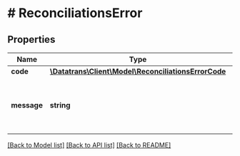 # # ReconciliationsError

## Properties

Name | Type | Description | Notes
------------ | ------------- | ------------- | -------------
**code** | [**\Datatrans\Client\Model\ReconciliationsErrorCode**](ReconciliationsErrorCode.md) |  | [optional]
**message** | **string** | A human readable message indicating what went wrong. | [optional]

[[Back to Model list]](../../README.md#models) [[Back to API list]](../../README.md#endpoints) [[Back to README]](../../README.md)
